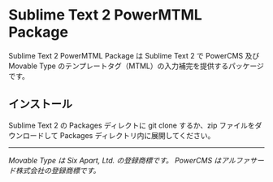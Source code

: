 # Sublime Text 2 PowerMTML Package

Sublime Text 2 PowerMTML Package は Sublime Text 2 で PowerCMS 及び Movable Type のテンプレートタグ（MTML）の入力補完を提供するパッケージです。

## インストール

Sublime Text 2 の Packages ディレクトに git clone するか、zip ファイルをダウンロードして Packages ディレクトリ内に展開してください。

---

_Movable Type は Six Apart, Ltd. の登録商標です。_
_PowerCMS はアルファサード株式会社の登録商標です。_